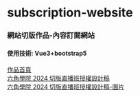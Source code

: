 # subscription-website

### 網站切版作品-內容訂閱網站

#### 使用技術: Vue3+bootstrap5

[作品首頁](https://amgithub07.github.io/subscription-website/#/)  
[六角學院 2024 切版直播班授權設計稿](https://www.figma.com/design/zpJK5cEuejmXdd2Dyth3PC/2024-%E5%88%87%E7%89%88%E7%9B%B4%E6%92%AD%E7%8F%AD-W6---%E5%85%A7%E5%AE%B9%E8%A8%82%E9%96%B1%E7%B6%B2%E7%AB%99?node-id=5-4&node-type=CANVAS&t=JDaiUTtkVelgup2K-0)  
[六角學院 2024 切版直播班授權設計稿-圖片](https://github.com/hexschool/2022-web-layout-training/tree/main/2024-week6)
